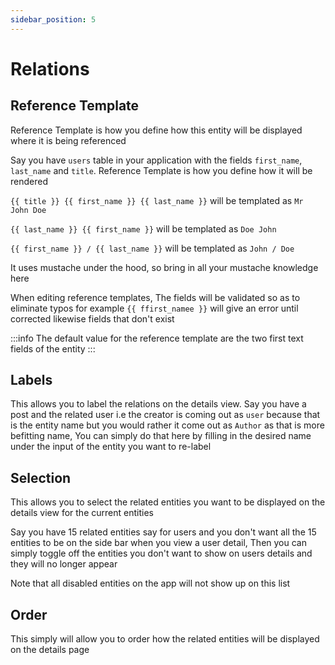```yaml
---
sidebar_position: 5
---
```


# Relations

## Reference Template
Reference Template is how you define how this entity will be displayed where it is being referenced

Say you have `users` table in your application with the fields `first_name`, `last_name` and `title`. Reference Template is how you define how it will be rendered

`{{ title }} {{ first_name }} {{ last_name }}` will be templated as `Mr John Doe` 

`{{ last_name }} {{ first_name }}` will be templated as `Doe John` 

`{{ first_name }} / {{ last_name }}` will be templated as `John / Doe` 

It uses mustache under the hood, so bring in all your mustache knowledge here

When editing reference templates, The fields will be validated so as to eliminate typos for example `{{ ffirst_namee }}` will give an error until corrected likewise fields that don't exist

:::info
The default value for the reference template are the two first text fields of the entity
:::


## Labels
This allows you to label the relations on the details view. Say you have a post and the related user i.e the creator is coming out as `user` because that is the entity name but you would rather it come out as `Author` as that is more befitting name, You can simply do that here by filling in the desired name under the input of the entity you want to re-label

## Selection
This allows you to select the related entities you want to be displayed on the details view for the current entities

Say you have 15 related entities say for users and you don't want all the 15 entities to be on the side bar when you view a user detail, Then you can simply toggle off the entities you don't want to show on users details and they will no longer appear

Note that all disabled entities on the app will not show up on this list

## Order
This simply will allow you to order how the related entities will be displayed on the details page
